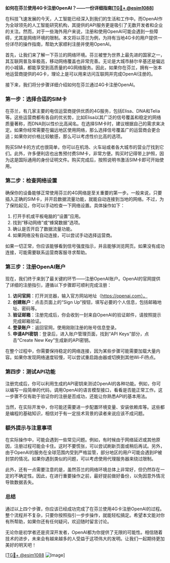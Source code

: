 **如何在芬兰使用4G卡注册OpenAI？——一份详细指南[[TG💪+ @esim1088](https://t.me/s/esim1088)]**

在科技飞速发展的今天，人工智能已经深入到我们的生活和工作中。而OpenAI作为全球领先的人工智能研究机构，其提供的API服务更是吸引了无数开发者和企业的关注。然而，对于一些海外用户来说，注册和使用OpenAI可能会遇到一些障碍，尤其是网络环境的限制。本文将以芬兰为例，为持有当地4G卡的用户提供一份详尽的操作指南，帮助大家顺利注册并使用OpenAI。

首先，让我们来了解一下芬兰的网络环境。芬兰被誉为世界上最先进的国家之一，其互联网普及率极高，移动网络覆盖也非常完善。无论是大城市赫尔辛基还是偏远的小城镇，都能享受到高质量的4G网络服务。因此，如果你在芬兰，拥有一张本地运营商提供的4G卡，理论上是可以用来访问互联网并完成OpenAI注册的。

接下来，我们将分步骤详细介绍如何在芬兰通过4G卡注册OpenAI。

### 第一步：选择合适的SIM卡

在芬兰，有几家主要的电信运营商提供优质的4G服务，包括Elisa、DNA和Telia等。这些运营商都有各自的优劣势，比如Elisa以其广泛的信号覆盖和稳定的网络质量著称，而DNA则以性价比高闻名。在选择SIM卡时，建议根据自己的需求来决定。如果你经常需要在偏远地区使用网络，那么选择信号覆盖广的运营商会更合适；如果你对价格比较敏感，那么可以考虑性价比高的选项。

购买SIM卡的方式也很简单，你可以在机场、火车站或者各大城市的营业厅找到它们。此外，许多便利店也出售预付费SIM卡，非常方便。购买时记得带上护照，因为这是国际通用的身份证明文件。购买完成后，按照说明书激活SIM卡即可开始使用。

### 第二步：检查网络设置

确保你的设备能够正常使用芬兰的4G网络是至关重要的第一步。一般来说，只要插入正确的SIM卡，并开启数据流量功能，就能自动连接到当地的网络。不过，为了保险起见，你可以手动检查一下网络设置。具体操作如下：

1. 打开手机或平板电脑的“设置”应用。
2. 找到“移动网络”或“蜂窝数据”选项。
3. 确认是否开启了数据流量功能。
4. 如果网络没有自动连接，可以尝试手动选择运营商。

如果一切正常，你应该能够看到信号强度指示，并且能够浏览网页。如果没有成功连接，可能需要联系运营商客服寻求帮助。

### 第三步：注册OpenAI账户

现在，我们终于来到了最关键的环节——注册OpenAI账户。OpenAI的官网提供了详细的注册指引，遵循以下步骤即可顺利完成注册：

1. **访问官网**：打开浏览器，输入官方网站地址（https://openai.com）。
2. **创建账户**：点击页面上的“Sign Up”按钮，填写必要的个人信息，包括邮箱地址、密码等。
3. **验证邮箱**：注册完成后，你会收到一封来自OpenAI的验证邮件，请按照提示完成邮箱验证。
4. **登录账户**：返回官网，使用刚刚注册的账号信息登录。
5. **申请API密钥**：登录后，进入账户管理页面，找到“API Keys”部分，点击“Create New Key”生成新的API密钥。

在整个过程中，你需要保持稳定的网络连接，因为某些步骤可能需要加载大量内容。如果你发现网络速度较慢，可以尝试重启路由器或切换到其他Wi-Fi热点。

### 第四步：测试API功能

注册完成后，你可以利用生成的API密钥来测试OpenAI的各种功能。例如，你可以编写一段简单的代码，调用OpenAI的语言模型接口，看看是否能正常工作。这一步骤不仅有助于验证你的注册是否成功，还能让你熟悉API的基本用法。

当然，在实际开发中，你可能还需要进一步配置环境变量、安装依赖库等。这些都是编程的基础知识，相信对于有一定技术背景的读者来说应该不成问题。

### 额外提示与注意事项

在实际操作中，可能会遇到一些常见问题。例如，有时候由于网络延迟或其他原因，注册过程可能会卡住。这时不要慌张，可以尝试刷新页面或稍后再试。另外，由于OpenAI的服务在全球范围内受到严格监管，部分地区的用户可能会遇到IP被封禁的情况。如果你遇到类似的问题，可以考虑使用代理服务器来绕过限制。

此外，还有一点需要注意的是，虽然芬兰的网络环境总体上非常好，但仍然存在一定的不确定性。因此，在进行重要操作之前，最好提前做好备份，以免因意外情况导致数据丢失。

### 总结

通过以上四个步骤，你应该已经成功完成了在芬兰使用4G卡注册OpenAI的过程。整个流程并不复杂，只要你按照指引一步步操作，就能轻松搞定。希望本文能对你有所帮助，如果你还有任何疑问，欢迎随时留言讨论。

无论你是初学者还是资深开发者，OpenAI都为你提供了无限的可能性。相信随着技术的进步，未来会有越来越多的人受益于这项伟大的发明。让我们一起期待更加美好的明天吧！

[[TG💪+ @esim1088](https://t.me/s/esim1088) ![Image](https://i.postimg.cc/4NQfJmqS/Snipaste-2025-05-13-00-14-12.png)]